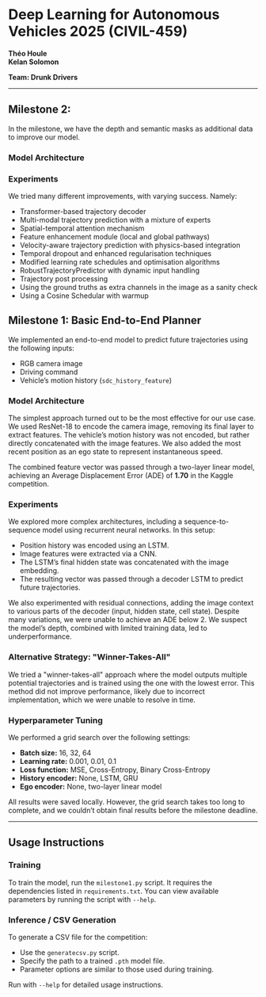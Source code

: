 # Deep Learning for Autonomous Vehicles 2025 (CIVIL-459)  
**Théo Houle**  
**Kelan Solomon**  

**Team: Drunk Drivers**

---
## Milestone 2: 
In the milestone, we have the depth and semantic masks as additional data to improve our model. 
### Model Architecture

### Experiments
We tried many different improvements, with varying success. Namely:
- Transformer-based trajectory decoder
- Multi-modal trajectory prediction with a mixture of experts
- Spatial-temporal attention mechanism
- Feature enhancement module (local and global pathways)
- Velocity-aware trajectory prediction with physics-based integration
- Temporal dropout and enhanced regularisation techniques
- Modified learning rate schedules and optimisation algorithms
- RobustTrajectoryPredictor with dynamic input handling
- Trajectory post processing
- Using the ground truths as extra channels in the image as a sanity check
- Using a Cosine Schedular with warmup




## Milestone 1: Basic End-to-End Planner

We implemented an end-to-end model to predict future trajectories using the following inputs:
- RGB camera image  
- Driving command  
- Vehicle’s motion history (`sdc_history_feature`)  

### Model Architecture

The simplest approach turned out to be the most effective for our use case. We used ResNet-18 to encode the camera image, removing its final layer to extract features. The vehicle’s motion history was not encoded, but rather directly concatenated with the image features. We also added the most recent position as an ego state to represent instantaneous speed.

The combined feature vector was passed through a two-layer linear model, achieving an Average Displacement Error (ADE) of **1.70** in the Kaggle competition.

### Experiments

We explored more complex architectures, including a sequence-to-sequence model using recurrent neural networks. In this setup:
- Position history was encoded using an LSTM.  
- Image features were extracted via a CNN.  
- The LSTM’s final hidden state was concatenated with the image embedding.  
- The resulting vector was passed through a decoder LSTM to predict future trajectories.  

We also experimented with residual connections, adding the image context to various parts of the decoder (input, hidden state, cell state). Despite many variations, we were unable to achieve an ADE below 2. We suspect the model’s depth, combined with limited training data, led to underperformance.

### Alternative Strategy: "Winner-Takes-All"

We tried a "winner-takes-all" approach where the model outputs multiple potential trajectories and is trained using the one with the lowest error. This method did not improve performance, likely due to incorrect implementation, which we were unable to resolve in time.

### Hyperparameter Tuning

We performed a grid search over the following settings:
- **Batch size:** 16, 32, 64  
- **Learning rate:** 0.001, 0.01, 0.1  
- **Loss function:** MSE, Cross-Entropy, Binary Cross-Entropy  
- **History encoder:** None, LSTM, GRU  
- **Ego encoder:** None, two-layer linear model  

All results were saved locally. However, the grid search takes too long to complete, and we couldn’t obtain final results before the milestone deadline.

---

## Usage Instructions

### Training

To train the model, run the `milestone1.py` script. It requires the dependencies listed in `requirements.txt`. You can view available parameters by running the script with `--help`.

### Inference / CSV Generation

To generate a CSV file for the competition:
- Use the `generatecsv.py` script.  
- Specify the path to a trained `.pth` model file.  
- Parameter options are similar to those used during training.

Run with `--help` for detailed usage instructions.

